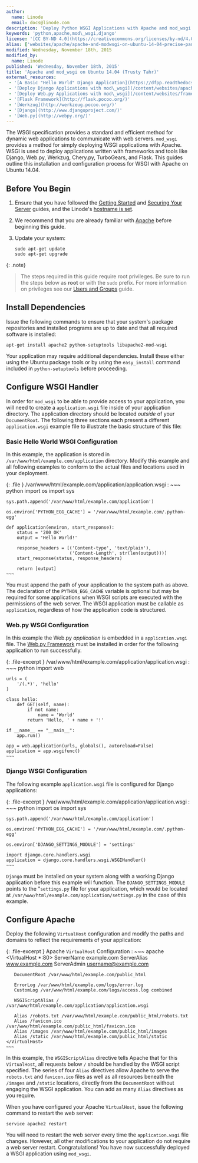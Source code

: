 ```yaml
---
author:
  name: Linode
  email: docs@linode.com
description: 'Deploy Python WSGI Applications with Apache and mod_wsgi.'
keywords: 'python,apache,mod\_wsgi,django'
license: '[CC BY-ND 4.0](https://creativecommons.org/licenses/by-nd/4.0)'
alias: ['websites/apache/apache-and-modwsgi-on-ubuntu-14-04-precise-pangolin/']
modified: Wednesday, November 18th, 2015
modified_by:
  name: Linode
published: 'Wednesday, November 18th, 2015'
title: 'Apache and mod_wsgi on Ubuntu 14.04 (Trusty Tahr)'
external_resources:
 - '[A Basic "Hello World" Django Application](https://dfpp.readthedocs.io/en/latest/chapter_01.html)'
 - '[Deploy Django Applications with mod\_wsgi](/content/websites/apache/apache-and-modwsgi-on-ubuntu-12-04-precise-pangolin)'
 - '[Deploy Web.py Applications with mod\_wsgi](/content/websites/frameworks/webpy-on-ubuntu-12-04-precise-pangolin/)'
 - '[Flask Framework](http://flask.pocoo.org/)'
 - '[Werkzug](http://werkzeug.pocoo.org/)'
 - '[Django](http://www.djangoproject.com/)'
 - '[Web.py](http://webpy.org/)'
---
```


The WSGI specification provides a standard and efficient method for dynamic web applications to communicate with web servers. `mod_wsgi` provides a method for simply deploying WSGI applications with Apache. WSGI is used to deploy applications written with frameworks and tools like Django, Web.py, Werkzug, Chery.py, TurboGears, and Flask. This guides outline this installation and configuration process for WSGI with Apache on Ubuntu 14.04.

## Before You Begin

1.  Ensure that you have followed the [Getting Started](/content/getting-started) and [Securing Your Server](/content/security/securing-your-server) guides, and the Linode's [hostname is set](/content/getting-started#setting-the-hostname).

2.  We recommend that you are already familiar with [Apache](/content/websites/apache/apache-web-server-on-ubuntu-14-04) before beginning this guide.

3.  Update your system:

        sudo apt-get update
        sudo apt-get upgrade

{: .note}
>
>The steps required in this guide require root privileges. Be sure to run the steps below as **root** or with the `sudo` prefix. For more information on privileges see our [Users and Groups](/content/tools-reference/linux-users-and-groups) guide.

## Install Dependencies

Issue the following commands to ensure that your system's package repositories and installed programs are up to date and that all required software is installed:

    apt-get install apache2 python-setuptools libapache2-mod-wsgi

Your application may require additional dependencies. Install these either using the Ubuntu package tools or by using the `easy_install` command included in `python-setuptools` before proceeding.

## Configure WSGI Handler

In order for `mod_wsgi` to be able to provide access to your application, you will need to create a `application.wsgi` file inside of your application directory. The application directory should be located *outside* of your `DocumentRoot`. The following three sections each present a different `application.wsgi` example file to illustrate the basic structure of this file:

### Basic Hello World WSGI Configuration

In this example, the application is stored in `/var/www/html/example.com/application` directory. Modify this example and all following examples to conform to the actual files and locations used in your deployment.

{: .file }
/var/www/html/example.com/application/application.wsgi
:   ~~~ python
    import os
    import sys

    sys.path.append('/var/www/html/example.com/application')

    os.environ['PYTHON_EGG_CACHE'] = '/var/www/html/example.com/.python-egg'

    def application(environ, start_response):
        status = '200 OK'
        output = 'Hello World!'

        response_headers = [('Content-type', 'text/plain'),
                            ('Content-Length', str(len(output)))]
        start_response(status, response_headers)

        return [output]
    ~~~

You must append the path of your application to the system path as above. The declaration of the `PYTHON_EGG_CACHE` variable is optional but may be required for some applications when WSGI scripts are executed with the permissions of the web server. The WSGI application must be callable as `application`, regardless of how the application code is structured.

### Web.py WSGI Configuration

In this example the Web.py *application* is embedded in a `application.wsgi` file. The [Web.py Framework](/content/websites/frameworks/webpy-on-ubuntu-12-04-precise-pangolin/) must be installed in order for the following application to run successfully.

{: .file-excerpt }
/var/www/html/example.com/application/application.wsgi
:   ~~~ python
    import web

    urls = (
        '/(.*)', 'hello'
    )

    class hello:
        def GET(self, name):
            if not name:
                name = 'World'
            return 'Hello, ' + name + '!'

    if __name__ == "__main__":
        app.run()

    app = web.application(urls, globals(), autoreload=False)
    application = app.wsgifunc()
    ~~~

### Django WSGI Configuration

The following example `application.wsgi` file is configured for Django applications:

{: .file-excerpt }
/var/www/html/example.com/application/application.wsgi
:   ~~~ python
    import os
    import sys

    sys.path.append('/var/www/html/example.com/application')

    os.environ['PYTHON_EGG_CACHE'] = '/var/www/html/example.com/.python-egg'

    os.environ['DJANGO_SETTINGS_MODULE'] = 'settings'

    import django.core.handlers.wsgi
    application = django.core.handlers.wsgi.WSGIHandler()
    ~~~

`Django` must be installed on your system along with a working Django application before this example will function. The `DJANGO_SETTINGS_MODULE` points to the "`settings.py` file for your application, which would be located at `/var/www/html/example.com/application/settings.py` in the case of this example.

## Configure Apache

Deploy the following `VirtualHost` configuration and modify the paths and domains to reflect the requirements of your application:

{: .file-excerpt }
Apache `VirtualHost` Configuration
:   ~~~ apache
    <VirtualHost *:80>
       ServerName example.com
       ServerAlias www.example.com
       ServerAdmin username@example.com

       DocumentRoot /var/www/html/example.com/public_html

       ErrorLog /var/www/html/example.com/logs/error.log
       CustomLog /var/www/html/example.com/logs/access.log combined

       WSGIScriptAlias / /var/www/html/example.com/application/application.wsgi

       Alias /robots.txt /var/www/html/example.com/public_html/robots.txt
       Alias /favicon.ico /var/www/html/example.com/public_html/favicon.ico
       Alias /images /var/www/html/example.com/public_html/images
       Alias /static /var/www/html/example.com/public_html/static
    </VirtualHost>
    ~~~

In this example, the `WSGIScriptAlias` directive tells Apache that for this `VirtualHost`, all requests below `/` should be handled by the WSGI script specified. The series of four `Alias` directives allow Apache to serve the `robots.txt` and `favicon.ico` files as well as all resources beneath the `/images` and `/static` locations, directly from the `DocumentRoot` without engaging the WSGI application. You can add as many `Alias` directives as you require.

When you have configured your Apache `VirtualHost`, issue the following command to restart the web server:

    service apache2 restart

You will need to restart the web server every time the `application.wsgi` file changes. However, all other modifications to your application do not require a web server restart. Congratulations! You have now successfully deployed a WSGI application using `mod_wsgi`.
